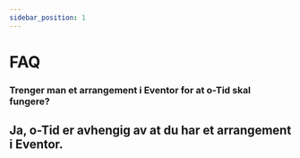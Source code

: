 ```yaml
---
sidebar_position: 1
---
```


# FAQ 

### Trenger man et arrangement i Eventor for at o-Tid skal fungere?
Ja, o-Tid er avhengig av at du har et arrangement i Eventor. 
---


